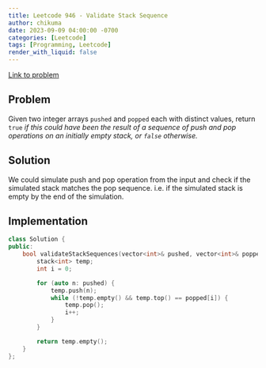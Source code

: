 ```yaml
---
title: Leetcode 946 - Validate Stack Sequence
author: chikuma
date: 2023-09-09 04:00:00 -0700
categories: [Leetcode]
tags: [Programming, Leetcode]
render_with_liquid: false
---
```


[Link to problem](https://leetcode.com/problems/validate-stack-sequence/)

## Problem

Given two integer arrays `pushed` and `popped` each with distinct values, return
`true` *if this could have been the result of a sequence of push and pop
operations on an initially empty stack, or `false` otherwise.*

## Solution

We could simulate push and pop operation from the input and check if the
simulated stack matches the pop sequence. i.e. if the simulated stack is empty
by the end of the simulation.

## Implementation

```cpp
class Solution {
public:
    bool validateStackSequences(vector<int>& pushed, vector<int>& popped) {
        stack<int> temp;
        int i = 0;

        for (auto n: pushed) {
            temp.push(n);
            while (!temp.empty() && temp.top() == popped[i]) {
                temp.pop();
                i++;
            }
        }

        return temp.empty();
    }
};
```
